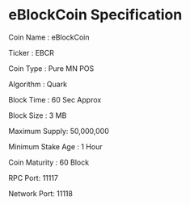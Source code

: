 # eBlockCoin Specification

Coin Name : eBlockCoin

Ticker : EBCR

Coin Type : Pure MN POS

Algorithm : Quark

Block Time : 60 Sec Approx

Block Size : 3 MB

Maximum Supply: 50,000,000

Minimum Stake Age : 1 Hour

Coin Maturity : 60 Block

RPC Port: 11117

Network Port: 11118